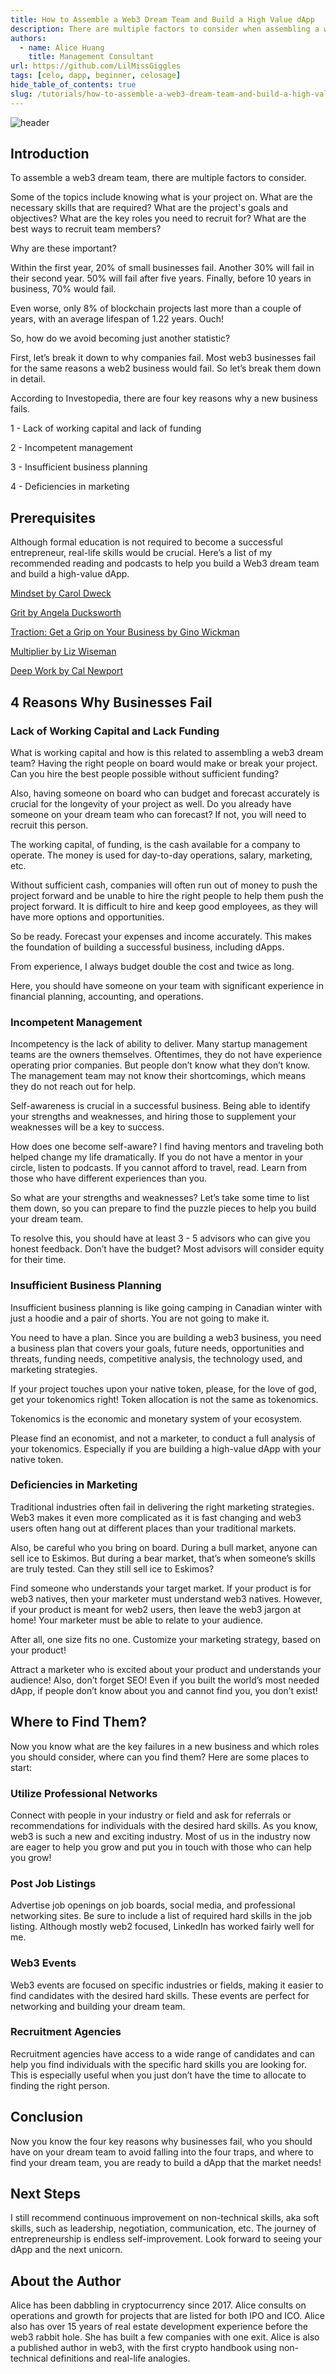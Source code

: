 ```yaml
---
title: How to Assemble a Web3 Dream Team and Build a High Value dApp
description: There are multiple factors to consider when assembling a web3 dream team.
authors:
  - name: Alice Huang
    title: Management Consultant
url: https://github.com/LilMissGiggles
tags: [celo, dapp, beginner, celosage]
hide_table_of_contents: true
slug: /tutorials/how-to-assemble-a-web3-dream-team-and-build-a-high-value-dapp
---
```


![header](../../src/data-tutorials/showcase/beginner/How_to_Assemble_a_Web3_Dream_Team_and_Build_a_High_Value_dApp.png)

## Introduction​

To assemble a web3 dream team, there are multiple factors to consider.

Some of the topics include knowing what is your project on. What are the necessary skills that are required? What are the project's goals and objectives? What are the key roles you need to recruit for? What are the best ways to recruit team members?

Why are these important?

Within the first year, 20% of small businesses fail. Another 30% will fail in their second year. 50% will fail after five years. Finally, before 10 years in business, 70% would fail.

Even worse, only 8% of blockchain projects last more than a couple of years, with an average lifespan of 1.22 years. Ouch!

So, how do we avoid becoming just another statistic?

First, let’s break it down to why companies fail. Most web3 businesses fail for the same reasons a web2 business would fail. So let’s break them down in detail.

According to Investopedia, there are four key reasons why a new business fails.

1 - Lack of working capital and lack of funding

2 - Incompetent management

3 - Insufficient business planning

4 - Deficiencies in marketing

## Prerequisites​

Although formal education is not required to become a successful entrepreneur, real-life skills would be crucial. Here’s a list of my recommended reading and podcasts to help you build a Web3 dream team and build a high-value dApp.

[Mindset by Carol Dweck](https://amzn.to/3jQ0lsh)

[Grit by Angela Ducksworth](https://amzn.to/3HU5APs)

[Traction: Get a Grip on Your Business by Gino Wickman](https://amzn.to/3S2nWCG)

[Multiplier by Liz Wiseman](https://amzn.to/3XwEMuz)

[Deep Work by Cal Newport](https://amzn.to/3XAoLUe)

## 4 Reasons Why Businesses Fail

### Lack of Working Capital and Lack Funding

What is working capital and how is this related to assembling a web3 dream team? Having the right people on board would make or break your project. Can you hire the best people possible without sufficient funding?

Also, having someone on board who can budget and forecast accurately is crucial for the longevity of your project as well. Do you already have someone on your dream team who can forecast? If not, you will need to recruit this person.

The working capital, of funding, is the cash available for a company to operate. The money is used for day-to-day operations, salary, marketing, etc.

Without sufficient cash, companies will often run out of money to push the project forward and be unable to hire the right people to help them push the project forward. It is difficult to hire and keep good employees, as they will have more options and opportunities.

So be ready. Forecast your expenses and income accurately. This makes the foundation of building a successful business, including dApps.

From experience, I always budget double the cost and twice as long.

Here, you should have someone on your team with significant experience in financial planning, accounting, and operations.

### Incompetent Management

Incompetency is the lack of ability to deliver. Many startup management teams are the owners themselves. Oftentimes, they do not have experience operating prior companies. But people don’t know what they don’t know. The management team may not know their shortcomings, which means they do not reach out for help.

Self-awareness is crucial in a successful business. Being able to identify your strengths and weaknesses, and hiring those to supplement your weaknesses will be a key to success.

How does one become self-aware? I find having mentors and traveling both helped change my life dramatically. If you do not have a mentor in your circle, listen to podcasts. If you cannot afford to travel, read. Learn from those who have different experiences than you.

So what are your strengths and weaknesses? Let’s take some time to list them down, so you can prepare to find the puzzle pieces to help you build your dream team.

To resolve this, you should have at least 3 - 5 advisors who can give you honest feedback. Don’t have the budget? Most advisors will consider equity for their time.

### Insufficient Business Planning

Insufficient business planning is like going camping in Canadian winter with just a hoodie and a pair of shorts. You are not going to make it.

You need to have a plan. Since you are building a web3 business, you need a business plan that covers your goals, future needs, opportunities and threats, funding needs, competitive analysis, the technology used, and marketing strategies.

If your project touches upon your native token, please, for the love of god, get your tokenomics right! Token allocation is not the same as tokenomics.

Tokenomics is the economic and monetary system of your ecosystem.

Please find an economist, and not a marketer, to conduct a full analysis of your tokenomics. Especially if you are building a high-value dApp with your native token.

### Deficiencies in Marketing

Traditional industries often fail in delivering the right marketing strategies. Web3 makes it even more complicated as it is fast changing and web3 users often hang out at different places than your traditional markets.

Also, be careful who you bring on board. During a bull market, anyone can sell ice to Eskimos. But during a bear market, that’s when someone’s skills are truly tested. Can they still sell ice to Eskimos?

Find someone who understands your target market. If your product is for web3 natives, then your marketer must understand web3 natives. However, if your product is meant for web2 users, then leave the web3 jargon at home! Your marketer must be able to relate to your audience.

After all, one size fits no one. Customize your marketing strategy, based on your product!

Attract a marketer who is excited about your product and understands your audience! Also, don’t forget SEO! Even if you built the world’s most needed dApp, if people don’t know about you and cannot find you, you don’t exist!

## Where to Find Them?

Now you know what are the key failures in a new business and which roles you should consider, where can you find them? Here are some places to start:

### Utilize Professional Networks

Connect with people in your industry or field and ask for referrals or recommendations for individuals with the desired hard skills. As you know, web3 is such a new and exciting industry. Most of us in the industry now are eager to help you grow and put you in touch with those who can help you grow!

### Post Job Listings

Advertise job openings on job boards, social media, and professional networking sites. Be sure to include a list of required hard skills in the job listing. Although mostly web2 focused, LinkedIn has worked fairly well for me.

### Web3 Events

Web3 events are focused on specific industries or fields, making it easier to find candidates with the desired hard skills. These events are perfect for networking and building your dream team.

### Recruitment Agencies

Recruitment agencies have access to a wide range of candidates and can help you find individuals with the specific hard skills you are looking for. This is especially useful when you just don’t have the time to allocate to finding the right person.

## Conclusion​

Now you know the four key reasons why businesses fail, who you should have on your dream team to avoid falling into the four traps, and where to find your dream team, you are ready to build a dApp that the market needs!

## Next Steps​

I still recommend continuous improvement on non-technical skills, aka soft skills, such as leadership, negotiation, communication, etc. The journey of entrepreneurship is endless self-improvement. Look forward to seeing your dApp and the next unicorn.

## About the Author​

Alice has been dabbling in cryptocurrency since 2017. Alice consults on operations and growth for projects that are listed for both IPO and ICO. Alice also has over 15 years of real estate development experience before the web3 rabbit hole. She has built a few companies with one exit. Alice is also a published author in web3, with the first crypto handbook using non-technical definitions and real-life analogies.
